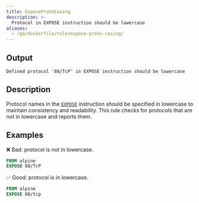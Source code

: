 ```yaml
---
title: ExposeProtoCasing
description: >-
  Protocol in EXPOSE instruction should be lowercase
aliases:
  - /go/dockerfile/rule/expose-proto-casing/
---
```


## Output

```text
Defined protocol '80/TcP' in EXPOSE instruction should be lowercase
```

## Description

Protocol names in the [`EXPOSE`](https://docs.docker.com/reference/dockerfile/#expose)
instruction should be specified in lowercase to maintain consistency and
readability. This rule checks for protocols that are not in lowercase and
reports them.

## Examples

❌ Bad: protocol is not in lowercase.

```dockerfile
FROM alpine
EXPOSE 80/TcP
```

✅ Good: protocol is in lowercase.

```dockerfile
FROM alpine
EXPOSE 80/tcp
```

